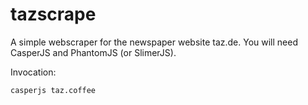 # tazscrape

A simple webscraper for the newspaper website taz.de.
You will need CasperJS and PhantomJS (or SlimerJS).


Invocation:
```
casperjs taz.coffee
```

